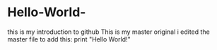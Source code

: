 # Hello-World-
this is my introduction to github
This is my master original
i edited the master file to add this:
print "Hello World!"
